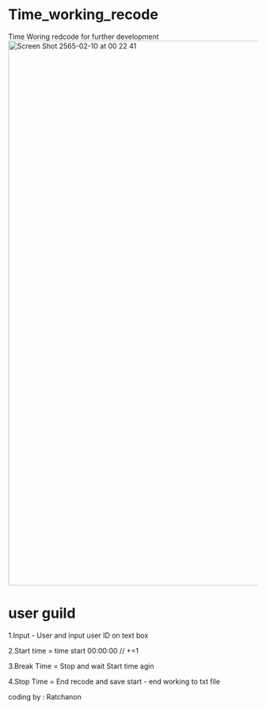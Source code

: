 # Time_working_recode
Time Woring redcode  for further development
<img width="1099" alt="Screen Shot 2565-02-10 at 00 22 41" src="https://user-images.githubusercontent.com/78460477/153255724-f56412cd-7c6b-4598-9402-5b1dfa6967e4.png">

<h1>user guild</h1>
<p>1.Input - User and input user ID on text box </p> 
<p>2.Start time = time start 00:00:00 // +=1  </p>
<p>3.Break Time = Stop and wait Start time agin </p> 
<p>4.Stop Time = End recode and save start - end working to txt file  </p>
<p>coding by : Ratchanon</p>
